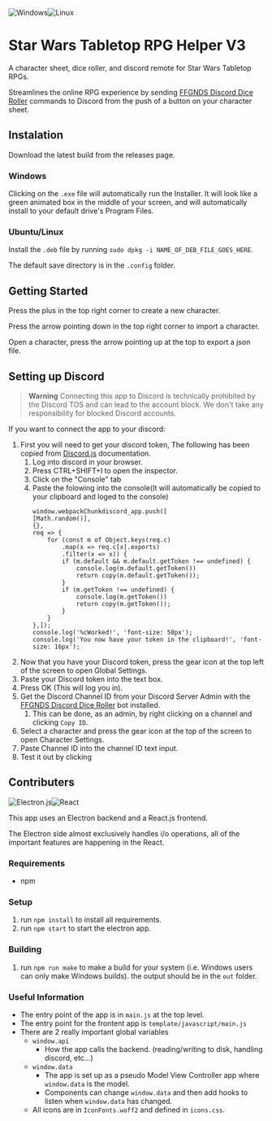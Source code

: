 ![Windows](https://img.shields.io/badge/Windows-0078D6?style=for-the-badge&logo=windows&logoColor=white)![Linux](https://img.shields.io/badge/Linux-FCC624?style=for-the-badge&logo=linux&logoColor=black)

# Star Wars Tabletop RPG Helper V3

A character sheet, dice roller, and discord remote for Star Wars Tabletop RPGs. 

Streamlines the online RPG experience by sending [FFGNDS Discord Dice Roller](https://github.com/SkyJedi/FFGNDS-Discord-Dice-Roller) commands to Discord from the push of a button on your character sheet.

## Instalation

Download the latest build from the releases page.

### Windows

Clicking on the `.exe` file will automatically run the Installer. It will look like a green animated box in the middle of your screen, and will automatically install to your default drive's Program Files.

### Ubuntu/Linux

Install the `.deb` file by running `sudo dpkg -i NAME_OF_DEB_FILE_GOES_HERE`.

The default save directory is in the `.config` folder.

## Getting Started

Press the plus in the top right corner to create a new character.

Press the arrow pointing down in the top right corner to import a character.

Open a character, press the arrow pointing up at the top to export a json file.

## Setting up Discord

> __Warning__
> Connecting this app to Discord is technically prohibited by the Discord TOS and can lead to the account block.
> We don't take any responsibility for blocked Discord accounts.

If you want to connect the app to your discord:
1. First you will need to get your discord token, The following has been copied from [Discord.js](https://www.npmjs.com/package/discord.js-selfbot-v13) documentation.
	1. Log into discord in your browser.
	2. Press CTRL+SHIFT+I to open the inspector.
	3. Click on the "Console" tab
	4. Paste the folowing into the console(It will automatically be copied to your clipboard and loged to the console)
		```
		window.webpackChunkdiscord_app.push([
		[Math.random()],
		{},
		req => {
			for (const m of Object.keys(req.c)
				.map(x => req.c[x].exports)
				.filter(x => x)) {
				if (m.default && m.default.getToken !== undefined) {
					console.log(m.default.getToken())
					return copy(m.default.getToken());
				}
				if (m.getToken !== undefined) {
					console.log(m.getToken())
					return copy(m.getToken());
				}
			}
		},]);
		console.log('%cWorked!', 'font-size: 50px');
		console.log('You now have your token in the clipboard!', 'font-size: 16px');
2. Now that you have your Discord token, press the gear icon at the top left of the screen to open Global Settings.
3. Paste your Discord token into the text box.
4. Press OK (This will log you in).
5. Get the Discord Channel ID from your Discord Server Admin with the [FFGNDS Discord Dice Roller](https://github.com/SkyJedi/FFGNDS-Discord-Dice-Roller) bot installed.
	1. This can be done, as an admin, by right clicking on a channel and clicking `Copy ID`.
6. Select a character and press the gear icon at the top of the screen to open Character Settings.
7. Paste Channel ID into the channel ID text input.
8. Test it out by clicking 

## Contributers
![Electron.js](https://img.shields.io/badge/Electron-191970?style=for-the-badge&logo=Electron&logoColor=white)![React](https://img.shields.io/badge/react-%2320232a.svg?style=for-the-badge&logo=react&logoColor=%2361DAFB)

This app uses an Electron backend and a React.js frontend. 

The Electron side almost exclusively handles i/o operations, all of the important features are happening in the React.

### Requirements
- npm

### Setup
1. run `npm install` to install all requirements.
2. run `npm start` to start the electron app.

### Building
1. run `npm run make` to make a build for your system (i.e. Windows users can only make Windows builds). the output should be in the `out` folder.

### Useful Information
- The entry point of the app is in `main.js` at the top level.
- The entry point for the frontent app is `template/javascript/main.js`
- There are 2 really important global variables
	- `window.api`
		- How the app calls the backend. (reading/writing to disk, handling discord, etc...)
	- `window.data`
		- The app is set up as a pseudo Model View Controller app where `window.data` is the model.
		- Components can change `window.data` and then add hooks to listen when `window.data` has changed.
	- All icons are in `IconFonts.woff2` and defined in `icons.css`.


